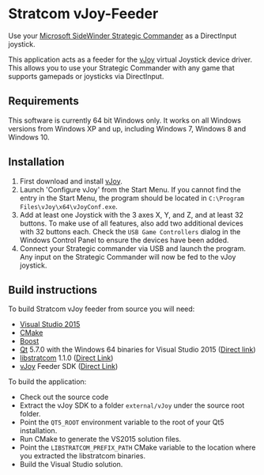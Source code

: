 # Stratcom vJoy-Feeder #

Use your [Microsoft SideWinder Strategic Commander](https://en.wikipedia.org/wiki/Microsoft_SideWinder#Strategic_Commander) as a DirectInput joystick.

This application acts as a feeder for the [vJoy](http://vjoystick.sourceforge.net/site/) virtual Joystick device driver. This allows you to use your Strategic Commander with any game that supports gamepads or joysticks via DirectInput.

## Requirements ##

This software is currently 64 bit Windows only. It works on all Windows versions from Windows XP and up, including Windows 7, Windows 8 and Windows 10. 

## Installation ##

1. First download and install [vJoy](http://vjoystick.sourceforge.net/site/index.php/download-a-install/72-download).
2. Launch 'Configure vJoy' from the Start Menu. If you cannot find the entry in the Start Menu, the program should be located in `C:\Program Files\vJoy\x64\vJoyConf.exe`.
3. Add at least one Joystick with the 3 axes X, Y, and Z, and at least 32 buttons. To make use of all features, also add two additional devices with 32 buttons each. Check the `USB Game Controllers` dialog in the Windows Control Panel to ensure the devices have been added.
4. Connect your Strategic commander via USB and launch the program. Any input on the Strategic Commander will now be fed to the vJoy joystick.

## Build instructions ##

To build Stratcom vJoy feeder from source you will need:

- [Visual Studio 2015](https://www.visualstudio.com/en-us/products/vs-2015-product-editions.aspx)
- [CMake](https://cmake.org/download/)
- [Boost](http://www.boost.org/)
- [Qt](http://www.qt.io/developers/) 5.7.0 with the Windows 64 binaries for Visual Studio 2015 ([Direct link](http://download.qt.io/official_releases/qt/5.7/5.7.0/qt-opensource-windows-x86-msvc2015_64-5.7.0.exe))
- [libstratcom](https://github.com/ComicSansMS/libstratcom) 1.1.0 ([Direct Link](https://github.com/ComicSansMS/libstratcom/releases/download/v1.1.0/libstratcom-v1.1.0-win64.zip))
- [vJoy](http://vjoystick.sourceforge.net/site/) Feeder SDK ([Direct Link](http://vjoystick.sourceforge.net/site/index.php/component/weblinks/weblink/13-uncategorised/11-redirect-vjoy2sdk?task=weblink.go))

To build the application:

- Check out the source code
- Extract the vJoy SDK to a folder `external/vJoy` under the source root folder.
- Point the `QT5_ROOT` environment variable to the root of your Qt5 installation.
- Run CMake to generate the VS2015 solution files.
- Point the `LIBSTRATCOM_PREFIX_PATH` CMake variable to the location where you extracted the libstratcom binaries.
- Build the Visual Studio solution.  
